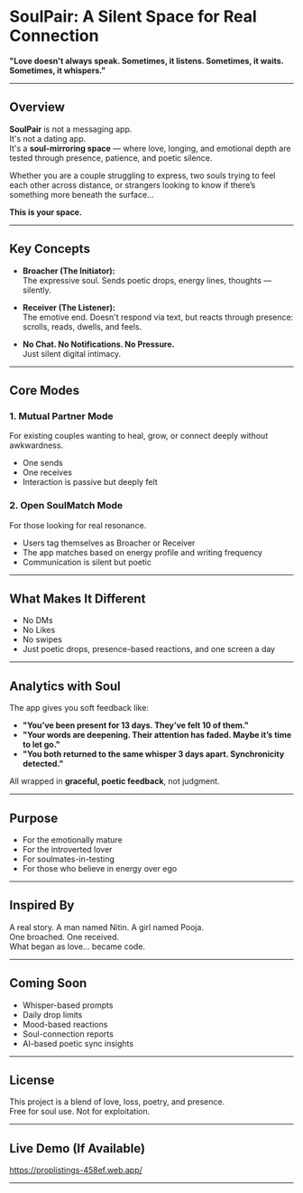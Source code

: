 # SoulPair: A Silent Space for Real Connection

**"Love doesn't always speak. Sometimes, it listens. Sometimes, it waits. Sometimes, it whispers."**

---

## Overview

**SoulPair** is not a messaging app.  
It's not a dating app.  
It's a **soul-mirroring space** — where love, longing, and emotional depth are tested through presence, patience, and poetic silence.

Whether you are a couple struggling to express, two souls trying to feel each other across distance, or strangers looking to know if there’s something more beneath the surface…

**This is your space.**

---

## Key Concepts

- **Broacher (The Initiator):**  
  The expressive soul. Sends poetic drops, energy lines, thoughts — silently.

- **Receiver (The Listener):**  
  The emotive end. Doesn't respond via text, but reacts through presence: scrolls, reads, dwells, and feels.

- **No Chat. No Notifications. No Pressure.**  
  Just silent digital intimacy.

---

## Core Modes

### 1. **Mutual Partner Mode**
For existing couples wanting to heal, grow, or connect deeply without awkwardness.
- One sends  
- One receives  
- Interaction is passive but deeply felt

### 2. **Open SoulMatch Mode**
For those looking for real resonance.
- Users tag themselves as Broacher or Receiver
- The app matches based on energy profile and writing frequency
- Communication is silent but poetic

---

## What Makes It Different

- No DMs  
- No Likes  
- No swipes  
- Just poetic drops, presence-based reactions, and one screen a day

---

## Analytics with Soul

The app gives you soft feedback like:

- **"You’ve been present for 13 days. They’ve felt 10 of them."**  
- **"Your words are deepening. Their attention has faded. Maybe it’s time to let go."**  
- **"You both returned to the same whisper 3 days apart. Synchronicity detected."**

All wrapped in **graceful, poetic feedback**, not judgment.

---

## Purpose

- For the emotionally mature  
- For the introverted lover  
- For soulmates-in-testing  
- For those who believe in energy over ego

---

## Inspired By

A real story. A man named Nitin. A girl named Pooja.  
One broached. One received.  
What began as love… became code.

---

## Coming Soon

- Whisper-based prompts  
- Daily drop limits  
- Mood-based reactions  
- Soul-connection reports  
- AI-based poetic sync insights

---

## License

This project is a blend of love, loss, poetry, and presence.  
Free for soul use. Not for exploitation.

---

## Live Demo (If Available)

https://proplistings-458ef.web.app/ 

---

